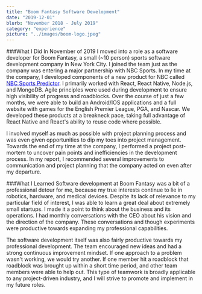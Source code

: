 ```yaml
---
title: "Boom Fantasy Software Development"
date: "2019-12-01"
blurb: "November 2018 - July 2019"
category: "experience"
picture: "../images/boom-logo.jpeg"
---
```


###What I Did
In November of 2019 I moved into a role as a software developer for Boom Fantasy, a small (~10 person) sports software development company in New York City. I joined the team just as the company was entering a major partnership with NBC Sports. In my time at the company, I developed components of a new product for NBC called <a href="https://predictor.nbcsports.com/" target="_blank" rel="noopener noreferrer" style="color:blue;">NBC Sports Predictor</a>. I primarily worked with React, React Native, Node.js, and MongoDB. Agile principles were used during development to ensure high visibility of progress and roadblocks. Over the course of just a few months, we were able to build an Android/IOS applications and a full website with games for the English Premier League, PGA, and Nascar. We developed these products at a breakneck pace, taking full advantage of React Native and React's ability to reuse code where possible.

I involved myself as much as possible with project planning process and was even given opportunities to dip my toes into project management. Towards the end of my time at the company, I performed a project post-mortem to uncover pain points and inefficiencies in the development process. In my report, I recommended several improvements to communication and project planning that the company acted on even after my departure.

###What I Learned
Software development at Boom Fantasy was a bit of a professional detour for me, because my true interests continue to lie in robotics, hardware, and medical devices. Despite its lack of relevance to my particular field of interest, I was able to learn a great deal about extremely small startups. I made it a point to think about the business and its operations. I had monthly conversations with the CEO about his vision and the direction of the company. These conversations and though experiments were productive towards expanding my professional capabilities.

The software development itself was also fairly productive towards my professional development. The team encouraged new ideas and had a strong continuous improvement mindset. If one approach to a problem wasn't working, we would try another. If one member hit a roadblock that roadblock was brought up within a short time period, and other team members were able to help out. This type of teamwork is broadly applicable to any project-driven industry, and I will strive to promote and implement in my future roles.